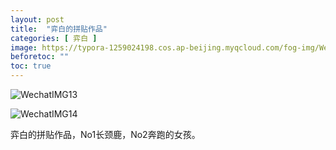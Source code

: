 ```yaml
---
layout: post
title:  "弈白的拼贴作品"
categories: [ 弈白 ]
image: https://typora-1259024198.cos.ap-beijing.myqcloud.com/fog-img/WechatIMG14.jpeg
beforetoc: ""
toc: true
---
```


![WechatIMG13](https://typora-1259024198.cos.ap-beijing.myqcloud.com/fog-img/WechatIMG13.jpeg)

![WechatIMG14](https://typora-1259024198.cos.ap-beijing.myqcloud.com/fog-img/WechatIMG14.jpeg)

弈白的拼贴作品，No1长颈鹿，No2奔跑的女孩。

